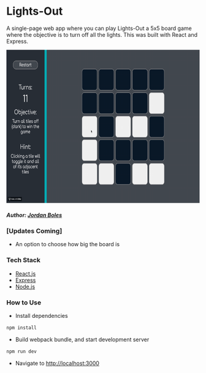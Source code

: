 # Lights-Out
A single-page web app where you can play Lights-Out a 5x5 board game where the objective is to turn off all the lights. This was built with React and Express.

<img src="https://github.com/jboles31/Lights-Out/blob/master/Lights-Out-Demo.gif" alt="CF-Demo" width="800" height="400">

##### Author: *[Jordan Boles](https://github.com/jboles31)*

### [Updates Coming]
* An option to choose how big the board is

### Tech Stack
* [React.js](https://reactjs.org/)
* [Express](https://expressjs.com)
* [Node.js](https://nodejs.org/en/)

### How to Use

* Install dependencies
```bash
npm install
```
* Build webpack bundle, and start development server
```bash
npm run dev
```

* Navigate to [http://localhost:3000](http://localhost:3000)